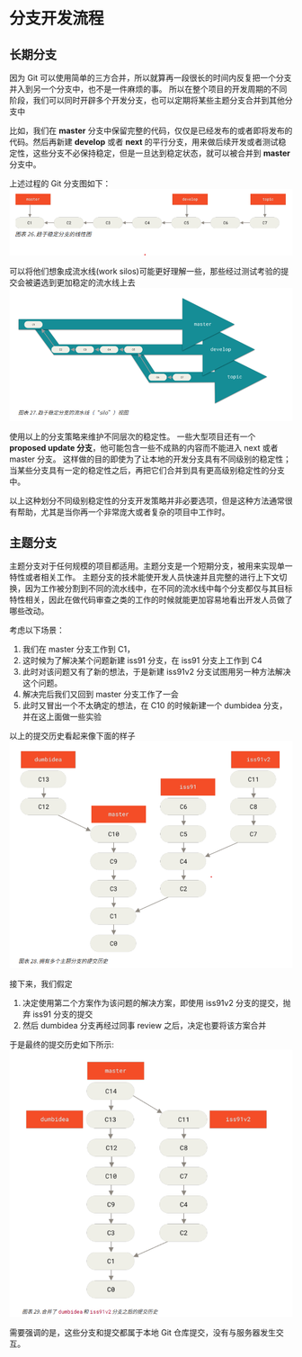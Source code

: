 # 分支开发流程

## 长期分支
因为 Git 可以使用简单的三方合并，所以就算再一段很长的时间内反复把一个分支并入到另一个分支中，也不是一件麻烦的事。
所以在整个项目的开发周期的不同阶段，我们可以同时开辟多个开发分支，也可以定期将某些主题分支合并到其他分支中

比如，我们在 **master** 分支中保留完整的代码，仅仅是已经发布的或者即将发布的代码。然后再新建 **develop** 或者 **next** 的平行分支，用来做后续开发或者测试稳定性，这些分支不必保持稳定，但是一旦达到稳定状态，就可以被合并到 **master** 分支中。

上述过程的 Git 分支图如下：
![趋于稳定分支的线程图](../0-Resource/Picture/3-4-1.png)

可以将他们想象成流水线(work silos)可能更好理解一些，那些经过测试考验的提交会被遴选到更加稳定的流水线上去
![Work silos](../0-Resource/Picture/3-4-2.png)

使用以上的分支策略来维护不同层次的稳定性。
一些大型项目还有一个 **proposed update 分支**，他可能包含一些不成熟的内容而不能进入 next 或者 master 分支。
这样做的目的即使为了让本地的开发分支具有不同级别的稳定性；当某些分支具有一定的稳定性之后，再把它们合并到具有更高级别稳定性的分支中。

以上这种划分不同级别稳定性的分支开发策略并非必要选项，但是这种方法通常很有帮助，尤其是当你再一个非常庞大或者复杂的项目中工作时。

## 主题分支

主题分支对于任何规模的项目都适用。主题分支是一个短期分支，被用来实现单一特性或者相关工作。
主题分支的技术能使开发人员快速并且完整的进行上下文切换，因为工作被分割到不同的流水线中，在不同的流水线中每个分支都仅与其目标特性相关，因此在做代码审查之类的工作的时候就能更加容易地看出开发人员做了哪些改动。

考虑以下场景：
1. 我们在 master 分支工作到 C1，
2. 这时候为了解决某个问题新建 iss91 分支，在 iss91 分支上工作到 C4 
3. 此时对该问题又有了新的想法，于是新建 iss91v2 分支试图用另一种方法解决这个问题。
4. 解决完后我们又回到 master 分支工作了一会
5. 此时又冒出一个不太确定的想法，在 C10 的时候新建一个 dumbidea 分支，并在这上面做一些实验

以上的提交历史看起来像下面的样子
![拥有多个主题分支的提交历史](../0-Resource/Picture/3-4-3.png)

接下来，我们假定
1. 决定使用第二个方案作为该问题的解决方案，即使用 iss91v2 分支的提交，抛弃 iss91 分支的提交
2. 然后 dumbidea 分支再经过同事 review 之后，决定也要将该方案合并

于是最终的提交历史如下所示:
![最终的提交](../0-Resource/Picture/3-4-4.png)

需要强调的是，这些分支和提交都属于本地 Git 仓库提交，没有与服务器发生交互。